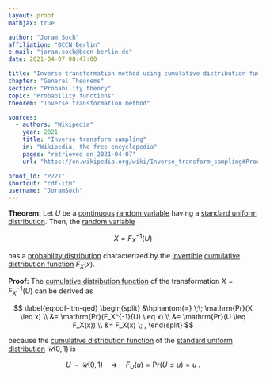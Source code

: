 ```yaml
---
layout: proof
mathjax: true

author: "Joram Soch"
affiliation: "BCCN Berlin"
e_mail: "joram.soch@bccn-berlin.de"
date: 2021-04-07 08:47:00

title: "Inverse transformation method using cumulative distribution function"
chapter: "General Theorems"
section: "Probability theory"
topic: "Probability functions"
theorem: "Inverse transformation method"

sources:
  - authors: "Wikipedia"
    year: 2021
    title: "Inverse transform sampling"
    in: "Wikipedia, the free encyclopedia"
    pages: "retrieved on 2021-04-07"
    url: "https://en.wikipedia.org/wiki/Inverse_transform_sampling#Proof_of_correctness"

proof_id: "P221"
shortcut: "cdf-itm"
username: "JoramSoch"
---
```



**Theorem:** Let $U$ be a [continuous](/D/rvar-disc) [random variable](/D/rvar) having a [standard uniform distribution](/D/suni). Then, the [random variable](/D/rvar)

$$ \label{eq:cdf-itm}
X = F_X^{-1}(U)
$$

has a [probability distribution](/D/dist) characterized by the [invertible](/D/qf) [cumulative distribution function](/D/cdf) $F_X(x)$.


**Proof:** The [cumulative distribution function](/D/cdf) of the transformation $X = F_X^{-1}(U)$ can be derived as

$$ \label{eq:cdf-itm-qed}
\begin{split}
&\hphantom{=} \;\; \mathrm{Pr}(X \leq x) \\
&= \mathrm{Pr}(F_X^{-1}(U) \leq x) \\
&= \mathrm{Pr}(U \leq F_X(x)) \\
&= F_X(x) \; ,
\end{split}
$$

because the [cumulative distribution function](/D/cdf) of the [standard uniform distribution](/D/suni) $\mathcal{U}(0,1)$ is

$$ \label{eq:suni-cdf}
U \sim \mathcal{U}(0,1) \quad \Rightarrow \quad F_U(u) = \mathrm{Pr}(U \leq u) = u \; .
$$